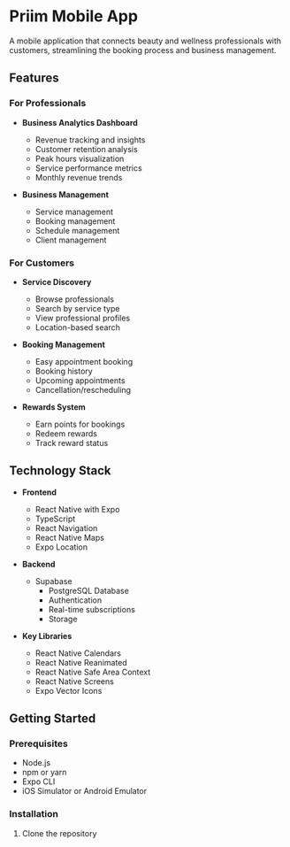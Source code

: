 # Priim Mobile App

A mobile application that connects beauty and wellness professionals with customers, streamlining the booking process and business management.

## Features

### For Professionals
- **Business Analytics Dashboard**
  - Revenue tracking and insights
  - Customer retention analysis
  - Peak hours visualization
  - Service performance metrics
  - Monthly revenue trends

- **Business Management**
  - Service management
  - Booking management
  - Schedule management
  - Client management

### For Customers
- **Service Discovery**
  - Browse professionals
  - Search by service type
  - View professional profiles
  - Location-based search

- **Booking Management**
  - Easy appointment booking
  - Booking history
  - Upcoming appointments
  - Cancellation/rescheduling

- **Rewards System**
  - Earn points for bookings
  - Redeem rewards
  - Track reward status

## Technology Stack

- **Frontend**
  - React Native with Expo
  - TypeScript
  - React Navigation
  - React Native Maps
  - Expo Location

- **Backend**
  - Supabase
    - PostgreSQL Database
    - Authentication
    - Real-time subscriptions
    - Storage

- **Key Libraries**
  - React Native Calendars
  - React Native Reanimated
  - React Native Safe Area Context
  - React Native Screens
  - Expo Vector Icons

## Getting Started

### Prerequisites
- Node.js
- npm or yarn
- Expo CLI
- iOS Simulator or Android Emulator

### Installation
1. Clone the repository

